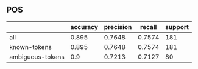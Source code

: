 
## POS

|                  | accuracy | precision | recall | support |
|------------------|----------|-----------|--------|---------|
| all              | 0.895    | 0.7648    | 0.7574 | 181     |
| known-tokens     | 0.895    | 0.7648    | 0.7574 | 181     |
| ambiguous-tokens | 0.9      | 0.7213    | 0.7127 | 80      |


